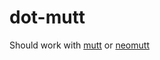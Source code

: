 # dot-mutt

Should work with [mutt](https://github.com/weynhamz/mutt)
or [neomutt](https://github.com/neomutt/neomutt)
